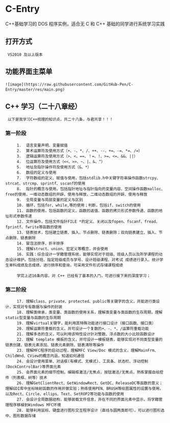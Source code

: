# C-Entry
  C++基础学习的 DOS 程序实例，适合无 C 和 C++ 基础的同学进行系统学习实践
  
  ## 打开方式
     VS2010 及以上版本
     
  ## 功能界面主菜单
    ![image](https://raw.githubusercontent.com/GitHub-Pen/C-Entry/master/res/main.png)
    
  ## C++ 学习（二十八章经）
     以下是我学习C++梳理的知识点，共二十八条，与君共享！！！
     
  ### 第一阶段
         1.  语言变量声明、变量赋值
         2.  算术运算符及使用方式（+、-、*、/、++、--、+=、-=、*=、/=）
         3.  逻辑运算符及使用方式（>、<、==、！=、!、>=、<=、&&、||）
         4.  位运算符及使用方式（<<、>>、~、|、&、^）
         5.  地址及指针操作符及使用方式（&、*）
         6.  数组的定义与使用
         7.  字符数组的定义、赋值与使用，包括stdlib.h中关键字符串操作函数strcpy、strcat、strcmp、sprintf、sscanf的使用
         8.  指针的概念与使用，包括指针地址与指针指向的变量内容、空间操作函数malloc、free的使用，一维动态数组的开辟、使用与释放，二维动态数组的开辟、使用与释放
         9.  全局变量与局部变量的定义与区别
         10. 循环，包括for、while,等的使用；判断，包括if、switch的使用
         11. 函数的使用，包括函数的定义、函数的返值、函数的拷贝形式参数传递、函数的地址形式参数传递
         12. 文件操作，包括文件指针FILE *的定义、关闭以及fopen、fscanf、fread、fprintf、fwrite等函数的使用
         13. 链表技术，包括建立链表、插入、节点删除、链表删除；双向链表建立、插入、节点删除、链表删除
         14. 冒泡法排序、折半排序
         15. 理解struct、union、宏定义等概念，并会使用
         16. 实践：综合设计一学籍管理系统，能够实现对于班级、班级人员以及所学课程的动态设计维护。包括分班、指定班级成员与学号、设计班级课程、对考试 成绩进行录入、统计学生单科成绩及总成绩，进行排序和查询，可采用文件形式存储课程成绩
         
         学完上述16条内容，对 C++ 已经有了基本的入门，可进行接下来的深度学习；
         
 ### 第二阶段
          
         17. 理解class、private、protected、public等关键字的含义，并能进行类设计，实现对专有数据与操作的封装
         18. 理解类继承，类变量、类函数的使用关系，理解类变量与类函数的生存周期，理解static型变量与函数的生存周期
         19. 理解virtual关键字，能利用其特殊功能进行接口设计（接口函数、接口类）
         20. 理解运算符重载的含义，并可设计一个复数的+、-、*、/运算符重载功能
         21. 理解多态的含义，可以利用该特性设计针对整数、浮点数的大小比较函数设计
         22. 理解 template 模板的含义，并可设计一模板链表，能够实现对不同类型变量的链表创建、链表元素添加、链表元素删除、链表清除等操作
         23. 理解MFC程序的启动过程，理解MFC View/Doc 模式的含义，理解MainFrm、ChildWnd、CView的概念内涵，知道如何通信
         24. 会设计使用菜单、对话框(有模式、无模式)、工具条、状态栏、浮动控制(DockControlBar)等界面元素
         25. 会界面元素的细节控制，编辑框激活/无焦点，按钮激活/无焦点，熟练掌握自绘控件（列表框、树等）技术
         26. 理解GetClientRect、GetWindowRect、GetDC、ReleaseDC等函数的意义；理解GDI库中坐标映射函数的作用并做实验；熟练使用PEN、BRUSH等绘图属性的设置与使用，以及Rect、Circle、ellips、Text、SetROP2等功能与函数的使用
         27. 会设计全局数据结构，能够装载文件信息，并在不同的界面元素中显示，将学籍管理程序移植到Windows MFC环境
         28. 能够利用鼠标、键盘进行图形交互程序设计（直线与圆两类即可），可以进行图形选中、图形数据存储
  
